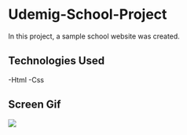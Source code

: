 <h1>Udemig-School-Project</h1>

In this project, a sample school website was created.

<h2>Technologies Used</h2>

-Html
-Css

<h2>Screen Gif</h2>

![](Udemig-School-Project.gif)
